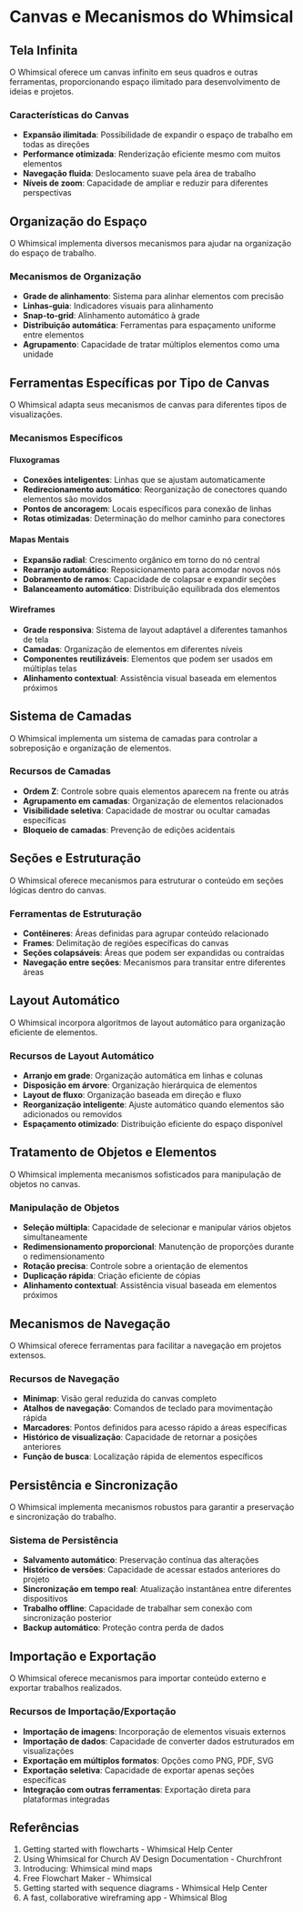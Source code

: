 # Canvas e Mecanismos do Whimsical

## Tela Infinita

O Whimsical oferece um canvas infinito em seus quadros e outras ferramentas, proporcionando espaço ilimitado para desenvolvimento de ideias e projetos.

### Características do Canvas

- **Expansão ilimitada**: Possibilidade de expandir o espaço de trabalho em todas as direções
- **Performance otimizada**: Renderização eficiente mesmo com muitos elementos
- **Navegação fluida**: Deslocamento suave pela área de trabalho
- **Níveis de zoom**: Capacidade de ampliar e reduzir para diferentes perspectivas

## Organização do Espaço

O Whimsical implementa diversos mecanismos para ajudar na organização do espaço de trabalho.

### Mecanismos de Organização

- **Grade de alinhamento**: Sistema para alinhar elementos com precisão
- **Linhas-guia**: Indicadores visuais para alinhamento
- **Snap-to-grid**: Alinhamento automático à grade
- **Distribuição automática**: Ferramentas para espaçamento uniforme entre elementos
- **Agrupamento**: Capacidade de tratar múltiplos elementos como uma unidade

## Ferramentas Específicas por Tipo de Canvas

O Whimsical adapta seus mecanismos de canvas para diferentes tipos de visualizações.

### Mecanismos Específicos

#### Fluxogramas

- **Conexões inteligentes**: Linhas que se ajustam automaticamente
- **Redirecionamento automático**: Reorganização de conectores quando elementos são movidos
- **Pontos de ancoragem**: Locais específicos para conexão de linhas
- **Rotas otimizadas**: Determinação do melhor caminho para conectores

#### Mapas Mentais

- **Expansão radial**: Crescimento orgânico em torno do nó central
- **Rearranjo automático**: Reposicionamento para acomodar novos nós
- **Dobramento de ramos**: Capacidade de colapsar e expandir seções
- **Balanceamento automático**: Distribuição equilibrada dos elementos

#### Wireframes

- **Grade responsiva**: Sistema de layout adaptável a diferentes tamanhos de tela
- **Camadas**: Organização de elementos em diferentes níveis
- **Componentes reutilizáveis**: Elementos que podem ser usados em múltiplas telas
- **Alinhamento contextual**: Assistência visual baseada em elementos próximos

## Sistema de Camadas

O Whimsical implementa um sistema de camadas para controlar a sobreposição e organização de elementos.

### Recursos de Camadas

- **Ordem Z**: Controle sobre quais elementos aparecem na frente ou atrás
- **Agrupamento em camadas**: Organização de elementos relacionados
- **Visibilidade seletiva**: Capacidade de mostrar ou ocultar camadas específicas
- **Bloqueio de camadas**: Prevenção de edições acidentais

## Seções e Estruturação

O Whimsical oferece mecanismos para estruturar o conteúdo em seções lógicas dentro do canvas.

### Ferramentas de Estruturação

- **Contêineres**: Áreas definidas para agrupar conteúdo relacionado
- **Frames**: Delimitação de regiões específicas do canvas
- **Seções colapsáveis**: Áreas que podem ser expandidas ou contraídas
- **Navegação entre seções**: Mecanismos para transitar entre diferentes áreas

## Layout Automático

O Whimsical incorpora algoritmos de layout automático para organização eficiente de elementos.

### Recursos de Layout Automático

- **Arranjo em grade**: Organização automática em linhas e colunas
- **Disposição em árvore**: Organização hierárquica de elementos
- **Layout de fluxo**: Organização baseada em direção e fluxo
- **Reorganização inteligente**: Ajuste automático quando elementos são adicionados ou removidos
- **Espaçamento otimizado**: Distribuição eficiente do espaço disponível

## Tratamento de Objetos e Elementos

O Whimsical implementa mecanismos sofisticados para manipulação de objetos no canvas.

### Manipulação de Objetos

- **Seleção múltipla**: Capacidade de selecionar e manipular vários objetos simultaneamente
- **Redimensionamento proporcional**: Manutenção de proporções durante o redimensionamento
- **Rotação precisa**: Controle sobre a orientação de elementos
- **Duplicação rápida**: Criação eficiente de cópias
- **Alinhamento contextual**: Assistência visual baseada em elementos próximos

## Mecanismos de Navegação

O Whimsical oferece ferramentas para facilitar a navegação em projetos extensos.

### Recursos de Navegação

- **Minimap**: Visão geral reduzida do canvas completo
- **Atalhos de navegação**: Comandos de teclado para movimentação rápida
- **Marcadores**: Pontos definidos para acesso rápido a áreas específicas
- **Histórico de visualização**: Capacidade de retornar a posições anteriores
- **Função de busca**: Localização rápida de elementos específicos

## Persistência e Sincronização

O Whimsical implementa mecanismos robustos para garantir a preservação e sincronização do trabalho.

### Sistema de Persistência

- **Salvamento automático**: Preservação contínua das alterações
- **Histórico de versões**: Capacidade de acessar estados anteriores do projeto
- **Sincronização em tempo real**: Atualização instantânea entre diferentes dispositivos
- **Trabalho offline**: Capacidade de trabalhar sem conexão com sincronização posterior
- **Backup automático**: Proteção contra perda de dados

## Importação e Exportação

O Whimsical oferece mecanismos para importar conteúdo externo e exportar trabalhos realizados.

### Recursos de Importação/Exportação

- **Importação de imagens**: Incorporação de elementos visuais externos
- **Importação de dados**: Capacidade de converter dados estruturados em visualizações
- **Exportação em múltiplos formatos**: Opções como PNG, PDF, SVG
- **Exportação seletiva**: Capacidade de exportar apenas seções específicas
- **Integração com outras ferramentas**: Exportação direta para plataformas integradas

## Referências

1. Getting started with flowcharts - Whimsical Help Center
2. Using Whimsical for Church AV Design Documentation - Churchfront
3. Introducing: Whimsical mind maps
4. Free Flowchart Maker - Whimsical
5. Getting started with sequence diagrams - Whimsical Help Center
6. A fast, collaborative wireframing app - Whimsical Blog
